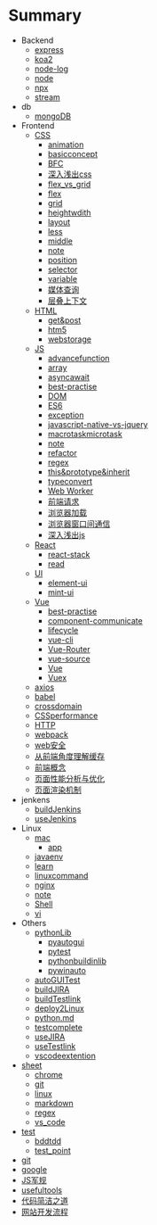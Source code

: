 # Summary

* Backend
    * [express](docs/backend/express.md)
    * [koa2](docs/backend/koa2.md)
    * [node-log](docs/backend/node-log.md)
    * [node](docs/backend/node.md)
    * [npx](docs/backend/npx.md)
    * [stream](docs/backend/stream.md)
* db
    * [mongoDB](docs/db/mongoDB.md)
* Frontend
    * [CSS]()
      - [animation](docs/frondend/css/animation.md)
      - [basicconcept](docs/frondend/css/basicconcept.md)
      - [BFC](docs/frondend/css/BFC.md)
      - [深入浅出css](docs/frondend/css/深入浅出css.md)
      - [flex_vs_grid](docs/frondend/css/flex_vs_grid.md)
      - [flex](docs/frondend/css/flex.md)
      - [grid](docs/frondend/css/grid.md)
      - [heightwdith](docs/frondend/css/heightwdith.md)
      - [layout](docs/frondend/css/layout.md)
      - [less](docs/frondend/css/less.md)
      - [middle](docs/frondend/css/middle.md)
      - [note](docs/frondend/css/note.md)
      - [position](docs/frondend/css/position.md)
      - [selector](docs/frondend/css/selector.md)
      - [variable](docs/frondend/css/variable.md)
      - [媒体查询](docs/frondend/css/媒体查询.md)
      - [层叠上下文](docs/frondend/css/层叠上下文.md)
    * [HTML]()
      - [get&post](docs/frondend/html/get&post.md)
      - [htm5](docs/frondend/html/htm5.md)
      - [webstorage](docs/frondend/html/webstorage.md)
    * [JS]()
      - [advancefunction](docs/frondend/js/advancefunction.md)
      - [array](docs/frondend/js/array.md)
      - [asyncawait](docs/frondend/js/asyncawait.md)
      - [best-practise](docs/frondend/js/best-practise.md)
      - [DOM](docs/frondend/js/DOM.md)
      - [ES6](docs/frondend/js/ES6.md)
      - [exception](docs/frondend/js/exception.md)
      - [javascript-native-vs-jquery](docs/frondend/js/javascript-native-vs-jquery.md)
      - [macrotaskmicrotask](docs/frondend/js/macrotaskmicrotask.md)
      - [note](docs/frondend/js/note.md)
      - [refactor](docs/frondend/js/refactor.md)
      - [regex](docs/frondend/js/regex.md)
      - [this&prototype&inherit](docs/frondend/js/this&prototype&inherit.md)
      - [typeconvert](docs/frondend/js/typeconvert.md)
      - [Web Worker](docs/frondend/js/webworker.md)
      - [前端请求](docs/frondend/js/前端请求.md)
      - [浏览器加载](docs/frondend/js/浏览器加载.md)
      - [浏览器窗口间通信](docs/frondend/js/浏览器窗口间通信.md)
      - [深入浅出js](docs/frondend/js/深入浅出js.md)
    * [React]()
      - [react-stack](docs/frondend/react/react-stack.md)
      - [read](docs/frondend/react/read.md)
    * [UI]()
      * [element-ui](docs/frondend/UI/element-ui.md)
      * [mint-ui](docs/frondend/UI/mint-ui.md)
    * [Vue]()
      - [best-practise](docs/frondend/vue/best-practise.md)
      - [component-communicate](docs/frondend/vue/component-communicate.md)
      - [lifecycle](docs/frondend/vue/lifecycle.md)
      - [vue-cli](docs/frondend/vue/vue-cli.md)
      - [Vue-Router](docs/frondend/vue/vue-router.md)
      - [vue-source](docs/frondend/vue/vue-source.md)
      - [Vue](docs/frondend/vue/vue.md)
      - [Vuex](docs/frondend/vue/vuex.md)
    * [axios](docs/frondend/axios.md)
    * [babel](docs/frondend/babel.md)
    * [crossdomain](docs/frondend/crossdomain.md)
    * [CSSperformance](docs/frondend/CSSperformance.md)
    * [HTTP](docs/frondend/HTTP.md)
    * [webpack](docs/frondend/webpack.md)
    * [web安全](docs/frondend/web安全.md)
    * [从前端角度理解缓存](docs/frondend/从前端角度理解缓存.md)
    * [前端概念](docs/frondend/前端概念.md)
    * [页面性能分析与优化](docs/frondend/页面性能分析与优化.md)
    * [页面渲染机制](docs/frondend/页面渲染机制.md)
* jenkens
    * [buildJenkins](docs/jenkens/buildJenkins.md)
    * [useJenkins](docs/jenkens/useJenkins.md)
* Linux
    * [mac]()
      - [app](docs/Linux/mac/app.md)
    * [javaenv](docs/Linux/javaenv.md)
    * [learn](docs/Linux/learn.md)
    * [linuxcommand](docs/Linux/linuxcommand.md)
    * [nginx](docs/Linux/nginx.md)
    * [note](docs/Linux/note.md)
    * [Shell](docs/Linux/Shell.md)
    * [vi](docs/Linux/vi.md)
* Others
    * [pythonLib]()
        * [pyautogui](docs/others/pythonLib/pyautogui.md)
        * [pytest](docs/others/pythonLib/pytest.md)
        * [pythonbuildinlib](docs/others/pythonLib/pythonbuildinlib.md)
        * [pywinauto](docs/others/pythonLib/pywinauto.md)
    * [autoGUITest](docs/others/autoGUITest.md)
    * [buildJIRA](docs/others/buildJIRA.md)
    * [buildTestlink](docs/others/buildTestlink.md)
    * [deploy2Linux](docs/others/deploy2Linux.md)
    * [python.md](docs/others/python.md)
    * [testcomplete](docs/others/testcomplete.md)
    * [useJIRA](docs/others/useJIRA.md)
    * [useTestlink](docs/others/useTestlink.md)
    * [vscodeextention](docs/others/vscodeextention.md)
* [sheet]()
    * [chrome](docs/sheet/chrome.md)
    * [git](docs/sheet/git.md)
    * [linux](docs/sheet/linux.md)
    * [markdown](docs/sheet/markdown.md)
    * [regex](docs/sheet/regex.md)
    * [vs_code](docs/sheet/vs_code.md)
* [test]()
    * [bddtdd](docs/test/bddtdd.md)
    * [test_point](docs/test/test_point.md)
* [git](docs/git.md)
* [google](docs/google.md)
* [JS军规](docs/JS军规.md)
* [usefultools](docs/usefultools.md)
* [代码简洁之道](docs/代码简洁之道.md)
* [网站开发流程](docs/网站开发流程.md)
